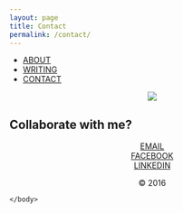 ```yaml
---
layout: page
title: Contact
permalink: /contact/
---
```

<html>

<ul>
  <li><a class="active" href="http://rhearamakrishnan.com">ABOUT</a></li>
  <li><a href="http://rhearamakrishnan.com/writing">WRITING</a></li>
  <li><a href="http://rhearamakrishnan.com/contact">CONTACT</a></li>
</ul>

  <body>

<section>

<center>
<img src="http://postimg.org/image/703yknre3/";> 
</center>
  
<h2>Collaborate with me?</h2>
<p>

<center>
<a href="mailto:reramakrishnan@gmail.com?Subject=Hey%20Rhea" target="_top">EMAIL</a><br>
<a href="https://www.facebook.com/reramakrishnan">FACEBOOK</a><br>
<a href="https://www.linkedin.com/in/rhea-ramakrishnan-693047b2?trk=hp-identity-name">LINKEDIN</a>
</center>

</p>
</section>

<div class="wrapper">
    <div id="footer">
        <center>&copy; 2016</center>
    </div>
</div>

    </body>
</html>
